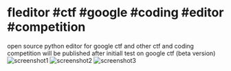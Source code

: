 # fleditor #ctf #google #coding #editor #competition 
open source python editor for google ctf and other ctf and coding competition will be published after initiall test on google ctf (beta version)
![screenshot1](https://user-images.githubusercontent.com/1917593/90738313-9694a900-e2e3-11ea-9ab4-8280a6e5e167.PNG)
![screenshot2](https://user-images.githubusercontent.com/1917593/90738345-985e6c80-e2e3-11ea-90fe-d6f7447c9f61.PNG)
![screenshot3](https://user-images.githubusercontent.com/1917593/90738382-9ac0c680-e2e3-11ea-89f5-a4a43180bd27.PNG)
